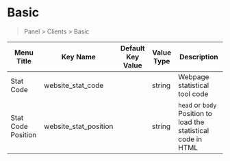 # Basic

> Panel > Clients > Basic

| Menu Title | Key Name | Default Key Value | Value Type | Description |
| --- | --- | --- | --- | --- |
| Stat Code | website_stat_code |  | string | Webpage statistical tool code |
| Stat Code Position | website_stat_position |  | string | `head` or `body`<br>Position to load the statistical code in HTML |
